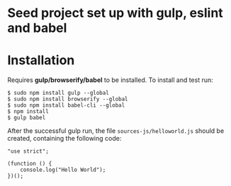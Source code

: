 # Seed project set up with gulp, eslint and babel

# Installation

Requires **gulp/browserify/babel** to be installed. To install and test run:

```
$ sudo npm install gulp --global 
$ sudo npm install browserify --global
$ sudo npm install babel-cli --global
$ npm install
$ gulp babel
```
After the successful gulp run, the file `sources-js/helloworld.js` should be created, containing the following code:

```
"use strict";

(function () {
    console.log("Hello World");
})();
```
